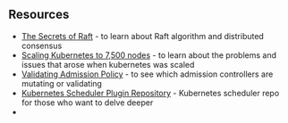 
## Resources

- [The Secrets of Raft](https://thesecretlivesofdata.com/raft/) - to learn about Raft algorithm and distributed consensus
- [Scaling Kubernetes to 7,500 nodes](https://openai.com/index/scaling-kubernetes-to-7500-nodes/) - to learn about the problems and issues that arose when kubernetes was scaled
- [Validating Admission Policy](https://kubernetes.io/docs/reference/access-authn-authz/validating-admission-policy/) - to see which admission controllers are mutating or validating
- [Kubernetes Scheduler Plugin Repository](https://github.com/kubernetes-sigs/scheduler-plugins) - Kubernetes scheduler repo for those who want to delve deeper
- 
